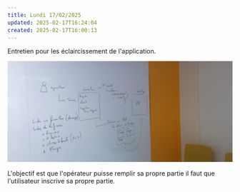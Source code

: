 ```yaml
---
title: Lundi 17/02/2025
updated: 2025-02-17T16:24:04
created: 2025-02-17T16:00:13
---
```


Entretien pour les éclaircissement de l'application.

![image1](resources/79e9982424c54274a752ecab221f5286.jpeg)

L'objectif est que l'opérateur puisse remplir sa propre partie il faut que l'utilisateur inscrive sa propre partie.
